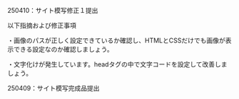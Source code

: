 
250410：サイト模写修正１提出

以下指摘および修正事項

・画像のパスが正しく設定できているか確認し、HTMLとCSSだけでも画像が表示できる設定なのか確認しましょう。

・文字化けが発生しています。headタグの中で文字コードを設定して改善しましょう。

250409：サイト模写完成品提出

